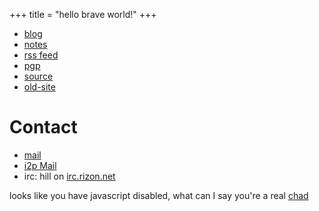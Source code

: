 +++
title = "hello brave world!"
+++

- [blog](@/blog/_index.md)
- [notes](@/notes/_index.md)
- [rss feed](/atom.xml)
- [pgp](/public-key.txt)
- [source](https://github.com/float3/float3.github.io)
- [old-site](https://float3.github.io/float3.github.io.old)

# Contact
- [mail](mailto:contact%40hilll.dev)
- [i2p Mail](mailto:hill%40mail.i2p)
- irc: hill on [irc.rizon.net](https://rizon.net/chat)

<noscript> looks like you have javascript disabled, what can I say you're a real [chad](/beating_sir_aloone_damageless.webm) </noscript>
